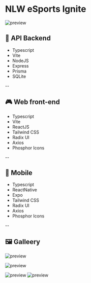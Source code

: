 # NLW eSports Ignite
![preview](./.github/preview-1.png)

## 💠 API Backend

- Typescript
- Vite
- NodeJS
- Express
- Prisma
- SQLite

--
## 🎮 Web front-end

- Typescript
- Vite
- ReactJS
- Tailwind CSS
- Radix UI
- Axios
- Phosphor Icons

--
## 📱 Mobile

- Typescript
- ReactNative
- Expo
- Tailwind CSS
- Radix UI
- Axios
- Phosphor Icons

--
## 🖼️ Galleery

![preview](./.github/preview-2.png)


![preview](./.github/preview-4.png)

![preview](./.github/preview-5.png)
![preview](./.github/preview-6.png)